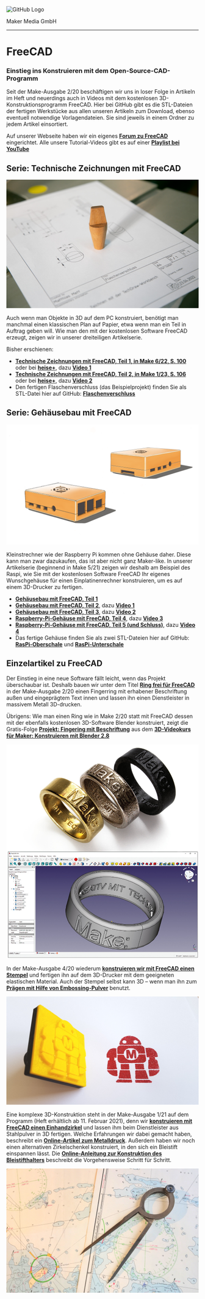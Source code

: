 ![GitHub Logo](http://www.heise.de/make/icons/make_logo.png)

Maker Media GmbH

***

# FreeCAD

### Einstieg ins Konstruieren mit dem Open-Source-CAD-Programm

Seit der Make-Ausgabe 2/20 beschäftigen wir uns in loser Folge in Artikeln im Heft und neuerdings auch in Videos mit dem kostenlosen 3D-Konstruktionsprogramm FreeCAD. Hier bei GitHub gibt es die STL-Dateien der fertigen Werkstücke aus allen unseren Artikeln zum Download, ebenso eventuell notwendige Vorlagendateien. Sie sind jeweils in einem Ordner zu jedem Artikel einsortiert. 

Auf unserer Webseite haben wir ein eigenes **[Forum zu FreeCAD](https://www.heise.de/forum/Make/Themen-Hilfe/Software-und-Firmware/FreeCAD/forum-453453/)** eingerichtet. Alle unsere Tutorial-Videos gibt es auf einer **[Playlist bei YouTube](https://www.youtube.com/watch?v=mTOtj-k5WJk&list=PLYRmZVixLwIYZBN-rt_pRGcsrzphuYtCA)**

## Serie: Technische Zeichnungen mit FreeCAD

![Picture](https://github.com/MakeMagazinDE/FreeCAD/blob/master/doc/TechDraw.jpg)

Auch wenn man Objekte in 3D auf dem PC konstruiert, benötigt man manchmal einen klassischen Plan auf Papier, etwa wenn man ein Teil in Auftrag geben will. Wie man den mit der kostenlosen Software FreeCAD erzeugt, zeigen wir in unserer dreiteiligen Artikelserie.  

Bisher erschienen:
* **[Technische Zeichnungen mit FreeCAD, Teil 1, in Make 6/22, S. 100](https://www.heise.de/select/make/2022/6/2222214045947790831)** oder bei **[heise+](https://heise.de/-7456452)**, dazu **[Video 1](https://youtu.be/a-FYQq7coRA)**
* **[Technische Zeichnungen mit FreeCAD, Teil 2, in Make 1/23, S. 106](https://www.heise.de/select/make/2023/1/2235011533221041518)** oder bei **[heise+](https://heise.de/-7471516)**, dazu **[Video 2](https://youtu.be/ecQbUvc9GI4)**
* Den fertigen Flaschenverschluss (das Beispielprojekt) finden Sie als STL-Datei hier auf GitHub: **[Flaschenverschluss](./Make_6_22_Flaschenverschluss/Flaschenverschluss2.stl)**

## Serie: Gehäusebau mit FreeCAD

![Picture](https://github.com/MakeMagazinDE/FreeCAD/blob/master/doc/Gehaeuse.png)

Kleinstrechner wie der Raspberry Pi kommen ohne Gehäuse daher. Diese kann man zwar dazukaufen, das ist aber nicht ganz Maker-like. In unserer Artikelserie (beginnend in Make 5/21) zeigen wir deshalb am Beispiel des Raspi, wie Sie mit der kostenlosen Software FreeCAD Ihr eigenes Wunschgehäuse für einen Einplatinenrechner konstruieren, um es auf einem 3D-Drucker zu fertigen. 
 
* **[Gehäusebau mit FreeCAD, Teil 1](https://www.heise.de/select/make/2021/5/2034509123965342495)**
* **[Gehäusebau mit FreeCAD, Teil 2](https://www.heise.de/select/make/2021/6/2034509150125674729)**, dazu **[Video 1](https://youtu.be/mTOtj-k5WJk)** 
* **[Gehäusebau mit FreeCAD, Teil 3](https://www.heise.de/select/make/2022/1/2135511223731904172)**, dazu **[Video 2](https://youtu.be/klrXuglH5ps)**
* **[Raspberry-Pi-Gehäuse mit FreeCAD, Teil 4](https://www.heise.de/select/make/2022/2/2204009260233886823)**, dazu **[Video 3](https://youtu.be/QHH2Lry66A0)**
* **[Raspberry-Pi-Gehäuse mit FreeCAD, Teil 5 (und Schluss)](https://www.heise.de/select/make/2022/3/2206315233804189178)**, dazu **[Video 4](https://youtu.be/ClRdhIMQjxk)** 
* Das fertige Gehäuse finden Sie als zwei STL-Dateien hier auf GitHub: **[RasPi-Oberschale](./Make_5_21:Raspi-Gehaeuse/RasPi-Oberschale.stl)** und **[RasPi-Unterschale](./Make_5_21_Raspi-Gehaeuse/RasPi-Unterschale.stl)**

## Einzelartikel zu FreeCAD

Der Einstieg in eine neue Software fällt leicht, wenn das Projekt überschaubar ist. Deshalb bauen wir unter dem Titel **[Ring frei für FreeCAD](https://www.heise.de/select/make/2020/2/1587484648302541)** in der Make-Ausgabe 2/20 einen Fingerring mit erhabener Beschriftung außen und eingeprägtem Text innen und lassen ihn einen Dienstleister in massivem Metall 3D-drucken.

Übrigens: Wie man einen Ring wie in Make 2/20 statt mit FreeCAD dessen mit der ebenfalls kostenlosen 3D-Software Blender konstruiert, zeigt die Gratis-Folge **[Projekt: Fingering mit Beschriftung](https://heise.de/-4699385)** aus dem **[3D-Videokurs für Maker: Konstruieren mit Blender 2.8](https://heise.de/-4577160)**

![Picture](https://github.com/MakeMagazinDE/FreeCAD/blob/master/doc/Ringe.jpg)

In der Make-Ausgabe 4/20 wiederum **[konstruieren wir mit FreeCAD einen Stempel](https://www.heise.de/select/make/2020/4/2014805251380948921)** und fertigen ihn auf dem 3D-Drucker mit dem geeigneten elastischen Material. Auch der Stempel selbst kann 3D – wenn man ihn zum **[Prägen mit Hilfe von Embossing-Pulver](https://heise.de/-4855497)** benutzt.

![Picture](https://github.com/MakeMagazinDE/FreeCAD/blob/master/doc/Stempel.jpg)

Eine komplexe 3D-Konstruktion steht in der Make-Ausgabe 1/21 auf dem Programm (Heft erhältlich ab 11. Februar 2021), denn wir **[konstruieren mit FreeCAD einen Einhandzirkel](https://www.heise.de/select/make/2021/1/2020410113429465287)** und lassen ihm beim Dienstleister aus Stahlpulver in 3D fertigen. Welche Erfahrungen wir dabei gemacht haben, beschreibt ein **[Online-Artikel zum Metalldruck](https://heise.de/-5043598)**. Außerdem haben wir noch einen alternativen Zirkelschenkel konstruiert, in den sich ein Bleistift einspannen lässt. Die **[Online-Anleitung zur Konstruktion des Bleistifthalters](https://heise.de/-5043572)** beschreibt die Vorgehensweise Schritt für Schritt.

![Picture](https://github.com/MakeMagazinDE/FreeCAD/blob/master/doc/Zirkel.jpg)




